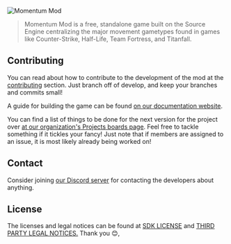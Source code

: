 ![Momentum Mod](https://i.imgur.com/iR7p55N.png)

> Momentum Mod is a free, standalone game built on the Source Engine centralizing the major movement gametypes found in games like Counter-Strike, Half-Life, Team Fortress, and Titanfall.

## Contributing

You can read about how to contribute to the development of the mod at the [contributing](.github/CONTRIBUTING.md) section. Just branch off of develop, and keep your branches and commits small!

A guide for building the game can be found [on our documentation website](https://docs.momentum-mod.org/guide/building-the-game/).

You can find a list of things to be done for the next version for the project over [at our organization's Projects boards page](https://github.com/orgs/momentum-mod/projects). Feel free to tackle something if it tickles your fancy! Just note that if members are assigned to an issue, it is most likely already being worked on!

## Contact
Consider joining [our Discord server](https://discord.gg/n4v52uv) for contacting the developers about anything.

## License
The licenses and legal notices can be found at [SDK LICENSE](LICENSE) and [THIRD PARTY LEGAL NOTICES.](thirdpartylegalnotices.txt)
Thank you 😊,
